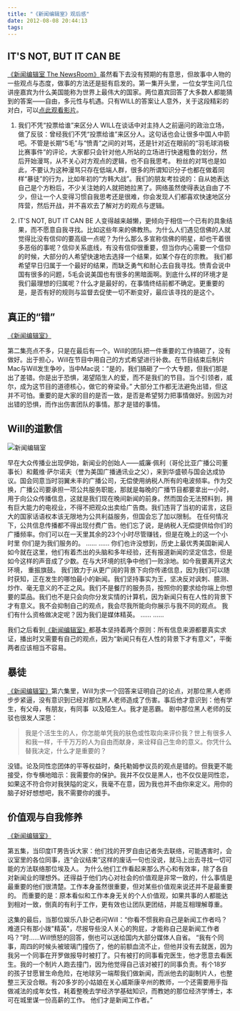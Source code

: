 ```yaml
---
title: "《新闻编辑室》观后感"
date: 2012-08-08 20:44:13
tags:
---
```


## IT'S NOT, BUT IT CAN BE

[《新闻编辑室 The NewsRoom》](http://movie.douban.com/subject/6142597/)虽然看下去没有预期的有意思，但故事中人物的一些观点与态度，做事的方法还是挺有启发的。第一集开头里，一位女学生问几位讲座嘉宾为什么美国能称为世界上最伟大的国家。两位嘉宾回答了大多数人都能猜到的答案——自由，多元性与机遇。只有WILL的答案让人意外，关于这段精彩的对白，可以[点此观看影片](http://v.youku.com/v_show/id_XNDMyMTQ4NzQ4.html "新闻编辑室 Will开篇演讲")。 

1. 我们不凭“投票给谁”来区分人 WILL在谈话中对主持人之前逼问的政治立场，做了反驳：曾经我们不凭“投票给谁”来区分人。这句话也会让很多中国人中箭吧。不管是长期“5毛”与“愤青”之间的对骂，还是针对近在眼前的“羽毛球消极比赛事件”的评论，大家都只会针对他人所站的立场进行快速粗鲁的划分，然后开始漫骂，从不关心对方观点的逻辑，也不自我思考。 粉丝的对骂也是如此，不要认为这种漫骂只存在低端人群，很多的所谓知识分子也都在做着同样“暴徒”的行为，比如年初的“方韩大战”。我们的朋友考拉说的：自从她表达自己是个方粉后，不少关注她的人就把她拉黑了。网络虽然使得表达自由了不少，但让一个人变得习惯自我思考还是很难，你会发现人们都喜欢快速地区分阵营，然后开战，并不喜欢去了解对方的观点与逻辑。 

2. IT'S NOT, BUT IT CAN BE 人变得越来越懒，更倾向于相信一个已有的具象结果，而不愿意自我寻找。比如这些年来的佛教热。为什么人们遇见信佛的人就觉得比没有信仰的要高级一点呢？为什么那么多宣称信佛的明星，却也干着很多恶俗的事呢？信仰关系底线，有没有信仰很重要，但当你内心需要一个信仰的时候，大部分的人希望快速地去选择一个结果，如某个存在的宗教。 我们都希望早日归属于一个最好的结果，而缺乏勇气和耐心去自我寻找。愤青会说中国有很多的问题，5毛会说美国也有很多的黑暗面啊。到底什么样的环境才是我们最理想的归属呢？什么才是最好的，在事情终结前都不确定。更重要的是，是否有好的规则与监督去促使一切不断变好，最应该寻找的是这个。


## 真正的“错”

[《新闻编辑室》](http://movie.douban.com/subject/6142597/)

第二集亮点不多，只是在最后有一个。Will的团队把一件重要的工作搞砸了，没有做好。出于担心，Will在节目中用自己的方式希望进行补救。在节目结束后制片Mac与Will发生争吵，当中Mac说：“是的，我们搞砸了一个大专题，但我们那是出了差错。你是出于恐惧，渴望陌生人的爱，而不是我们的节目。当个引领者，威尔，成为这节目的道德核心，做它的脊梁骨。” 大部分工作都无法避免出错，但这并不可怕。重要的是大家的目的是否一致，是否是希望努力把事情做好。别因为对出错的恐惧，而作出伤害团队的事情。那才是错的事情。


## Will的道歉信

![](../../../images/2012/p1627789041.jpg "新闻编辑室")

早在大众传播业出现伊始，新闻业的创始人——威廉·佩利（哥伦比亚广播公司董事长）和戴维·萨尔诺夫（誉为美国广播通讯业之父），来到华盛顿与国会达成协议。国会同意当时羽翼未丰的广播公司，无偿使用纳税人所有的电波频率。作为交换，广播公司要承担一项公共服务职能，那就是每晚的广播节目都要拿出一小时，用于向公众传播信息，这就是我们现在晚间新闻的前身。然而国会无法预料到，拥有巨大能力的电视业，不得不把观众出卖给广告商。我们违背了当初的诺言，这巨大的国家话语权本该无限地为公共利益服务，但国会忘了加以限制。 在任何情况下，公共信息传播都不得出现付费广告。他们忘了说，是纳税人无偿提供给你们的广播频率。你们可以在一天里其余的23个小时尽管赚钱，但是在晚上的这一个小时里 你们是为我们服务的。 ...... ...... 你们也许没想到，历史上最优秀美国新闻人如今就在这里，他们有着杰出的头脑和多年经验，还有报道新闻的坚定信念，但是如今这样的声音成了少数。在与大环境的抗争中他们一败涂地。如今我要离开这大环境， 重振旗鼓。 我们致力于从更广阔的背景下向你传递信息，因为我们可以随时获知，正在发生的哪怕最小的新闻。我们坚持事实为王，坚决反对讽刺、臆测、炒作、毫无意义的不正之风。我们不是餐厅的服务员，按照你的要求给你端上你想要的菜品。我们也不是只会向你分发实情的计算机，因为新闻只有在人性的背景下才有意义。我不会抑制自己的观点，我会尽我所能向你展示与我不同的观点。 我们有什么资格做决定呢？因为我们是媒体精英。 ...... ...... 

我们之后看到[《新闻编辑室》](http://movie.douban.com/subject/6142597/)都基本坚持着两个原则：所有信息来源都要真实求证，播出时又需要有自己的观点，因为“新闻只有在人性的背景下才有意义”，平衡两者应该相当不容易。


## 暴徒

[《新闻编辑室》](http://movie.douban.com/subject/6142597/)第六集里，Will为求一个回答来证明自己的论点，对那位黑人老师步步紧逼，没有意识到已经对那位黑人老师造成了伤害。事后他才意识到：他有学生，有父母，有朋友，有同事  以及陌生人。我才是恶霸。 剧中那位黑人老师的反驳也很发人深思：

> 我是个活生生的人，你怎能单凭我的肤色或性取向来评价我？世上有很多人和我一样，千千万万的人为自由而献身，来诠释自己生命的意义。你凭什么替我决定，什么才是重要的？

没错。论及同性恋团体的平等权益时，桑托勒姆参议员的观点是错的。但我更不能接受，你专横地暗示：我需要你的保护。我并不仅仅是黑人，也不仅仅是同性恋，如果这不符合你对我狭隘的定义，我毫不在意，因为我也并不由你来定义。用你的脑子好好想想吧，我不需要你的援手。

## 价值观与自我修养

[《新闻编辑室》](http://movie.douban.com/subject/6142597/)

第五集，当印度IT男告诉大家：他们找的开罗自由记者失去联络，可能遇害时，会议室里的各位同事，连“会议结束”这样的废话一句也没说，就马上出去寻找一切可能的方法联络那位埃及人。 为什么他们工作看起来那么齐心和有效率，除了各自对新闻业的理想外。还得益于他们内心对社会的价值观是非常一致的，什么事情是最重要的他们很清楚。工作本身虽然很重要，但对某些价值观来说还并不是最重要的。 而重要的是：原本看似和工作本身无关的个人价值观，如果共事的人都能达到相对一致，倒真的有利于工作，更有效也让团队更团结，并能互相理解尊重。 

这集的最后，当那位娱乐八卦记者问Will：“你看不惯我称自己是新闻工作者吗？难道只有那小拨"精英"，尽报导些没人关心的狗屁，才能称自己是新闻工作者吗？”时......Will愤怒的回答，倒也可以送给国内大部分媒体人自省。 “我有个同事，周四的时候头被玻璃门撞伤了，他的前额血流不止，但他并没有去就医，因为我另一个同事在开罗做报导时被打了。只有被打的同事看完医生，他才愿意去看医生。我的一个制片人跑去撞门，因为他觉得自己该对被打的同事负责。有个18岁的孩子甘愿冒生命危险，在地球另一端帮我们做新闻，而派他去的副制片人，也整整三天没合眼。有20多岁的小姑娘在关心威斯康辛州的教师，一个还需要用手指做减法的成年女性，耗着整晚去学经济学基础知识，而教她的那位经济学博士，本可在城里谋一份高薪的工作。 他们才是新闻工作者。”